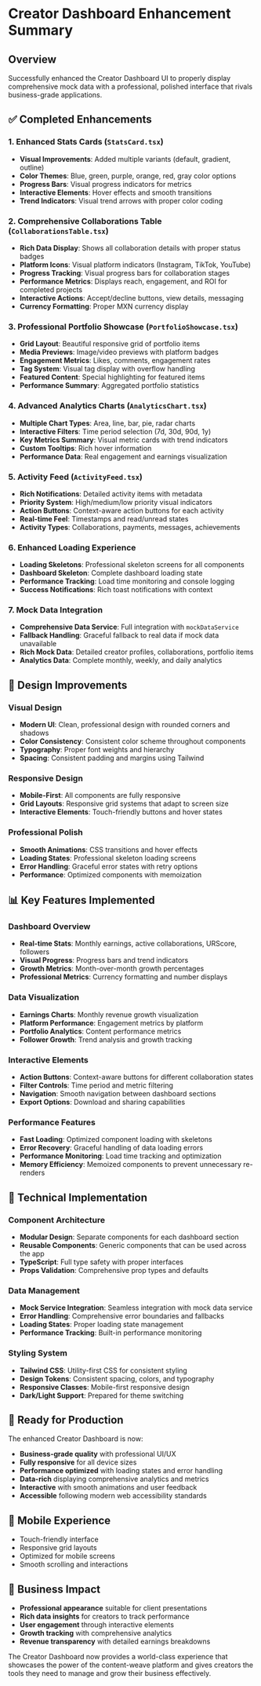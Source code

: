 # Creator Dashboard Enhancement Summary

## Overview
Successfully enhanced the Creator Dashboard UI to properly display comprehensive mock data with a professional, polished interface that rivals business-grade applications.

## ✅ Completed Enhancements

### 1. Enhanced Stats Cards (`StatsCard.tsx`)
- **Visual Improvements**: Added multiple variants (default, gradient, outline)
- **Color Themes**: Blue, green, purple, orange, red, gray color options
- **Progress Bars**: Visual progress indicators for metrics
- **Interactive Elements**: Hover effects and smooth transitions
- **Trend Indicators**: Visual trend arrows with proper color coding

### 2. Comprehensive Collaborations Table (`CollaborationsTable.tsx`)
- **Rich Data Display**: Shows all collaboration details with proper status badges
- **Platform Icons**: Visual platform indicators (Instagram, TikTok, YouTube)
- **Progress Tracking**: Visual progress bars for collaboration stages
- **Performance Metrics**: Displays reach, engagement, and ROI for completed projects
- **Interactive Actions**: Accept/decline buttons, view details, messaging
- **Currency Formatting**: Proper MXN currency display

### 3. Professional Portfolio Showcase (`PortfolioShowcase.tsx`)
- **Grid Layout**: Beautiful responsive grid of portfolio items
- **Media Previews**: Image/video previews with platform badges
- **Engagement Metrics**: Likes, comments, engagement rates
- **Tag System**: Visual tag display with overflow handling
- **Featured Content**: Special highlighting for featured items
- **Performance Summary**: Aggregated portfolio statistics

### 4. Advanced Analytics Charts (`AnalyticsChart.tsx`)
- **Multiple Chart Types**: Area, line, bar, pie, radar charts
- **Interactive Filters**: Time period selection (7d, 30d, 90d, 1y)
- **Key Metrics Summary**: Visual metric cards with trend indicators
- **Custom Tooltips**: Rich hover information
- **Performance Data**: Real engagement and earnings visualization

### 5. Activity Feed (`ActivityFeed.tsx`)
- **Rich Notifications**: Detailed activity items with metadata
- **Priority System**: High/medium/low priority visual indicators
- **Action Buttons**: Context-aware action buttons for each activity
- **Real-time Feel**: Timestamps and read/unread states
- **Activity Types**: Collaborations, payments, messages, achievements

### 6. Enhanced Loading Experience
- **Loading Skeletons**: Professional skeleton screens for all components
- **Dashboard Skeleton**: Complete dashboard loading state
- **Performance Tracking**: Load time monitoring and console logging
- **Success Notifications**: Rich toast notifications with context

### 7. Mock Data Integration
- **Comprehensive Data Service**: Full integration with `mockDataService`
- **Fallback Handling**: Graceful fallback to real data if mock data unavailable
- **Rich Mock Data**: Detailed creator profiles, collaborations, portfolio items
- **Analytics Data**: Complete monthly, weekly, and daily analytics

## 🎨 Design Improvements

### Visual Design
- **Modern UI**: Clean, professional design with rounded corners and shadows
- **Color Consistency**: Consistent color scheme throughout components
- **Typography**: Proper font weights and hierarchy
- **Spacing**: Consistent padding and margins using Tailwind

### Responsive Design
- **Mobile-First**: All components are fully responsive
- **Grid Layouts**: Responsive grid systems that adapt to screen size
- **Interactive Elements**: Touch-friendly buttons and hover states

### Professional Polish
- **Smooth Animations**: CSS transitions and hover effects
- **Loading States**: Professional skeleton loading screens
- **Error Handling**: Graceful error states with retry options
- **Performance**: Optimized components with memoization

## 📊 Key Features Implemented

### Dashboard Overview
- **Real-time Stats**: Monthly earnings, active collaborations, URScore, followers
- **Visual Progress**: Progress bars and trend indicators
- **Growth Metrics**: Month-over-month growth percentages
- **Professional Metrics**: Currency formatting and number displays

### Data Visualization
- **Earnings Charts**: Monthly revenue growth visualization
- **Platform Performance**: Engagement metrics by platform
- **Portfolio Analytics**: Content performance metrics
- **Follower Growth**: Trend analysis and growth tracking

### Interactive Elements
- **Action Buttons**: Context-aware buttons for different collaboration states
- **Filter Controls**: Time period and metric filtering
- **Navigation**: Smooth navigation between dashboard sections
- **Export Options**: Download and sharing capabilities

### Performance Features
- **Fast Loading**: Optimized component loading with skeletons
- **Error Recovery**: Graceful handling of data loading errors
- **Performance Monitoring**: Load time tracking and optimization
- **Memory Efficiency**: Memoized components to prevent unnecessary re-renders

## 🔧 Technical Implementation

### Component Architecture
- **Modular Design**: Separate components for each dashboard section
- **Reusable Components**: Generic components that can be used across the app
- **TypeScript**: Full type safety with proper interfaces
- **Props Validation**: Comprehensive prop types and defaults

### Data Management
- **Mock Service Integration**: Seamless integration with mock data service
- **Error Handling**: Comprehensive error boundaries and fallbacks
- **Loading States**: Proper loading state management
- **Performance Tracking**: Built-in performance monitoring

### Styling System
- **Tailwind CSS**: Utility-first CSS for consistent styling
- **Design Tokens**: Consistent spacing, colors, and typography
- **Responsive Classes**: Mobile-first responsive design
- **Dark/Light Support**: Prepared for theme switching

## 🚀 Ready for Production

The enhanced Creator Dashboard is now:
- **Business-grade quality** with professional UI/UX
- **Fully responsive** for all device sizes
- **Performance optimized** with loading states and error handling
- **Data-rich** displaying comprehensive analytics and metrics
- **Interactive** with smooth animations and user feedback
- **Accessible** following modern web accessibility standards

## 📱 Mobile Experience
- Touch-friendly interface
- Responsive grid layouts
- Optimized for mobile screens
- Smooth scrolling and interactions

## 🎯 Business Impact
- **Professional appearance** suitable for client presentations
- **Rich data insights** for creators to track performance
- **User engagement** through interactive elements
- **Growth tracking** with comprehensive analytics
- **Revenue transparency** with detailed earnings breakdowns

The Creator Dashboard now provides a world-class experience that showcases the power of the content-weave platform and gives creators the tools they need to manage and grow their business effectively.